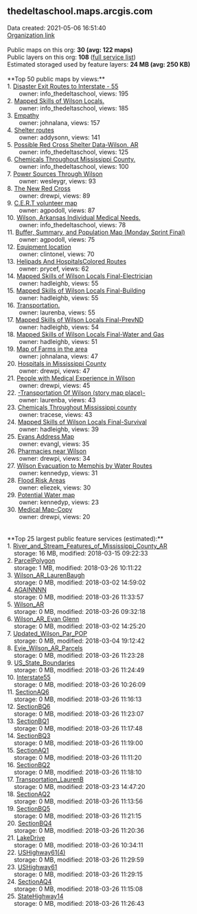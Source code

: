 <h2>thedeltaschool.maps.arcgis.com</h2> Data created: 2021-05-06 16:51:40 <br /><a target='new' href='https://thedeltaschool.maps.arcgis.com'>Organization link</a><br /><br />Public maps on this org: <b>30 (avg: 122 maps)</b><br />Public layers on this org: <b>108 </b>(<a target='new' href='https://services.arcgis.com/X5YGLjJKhlbjj737/ArcGIS/rest/services'>full service list</a>)<br />Estimated storaged used by feature layers: <b>24 MB (avg: 250 KB)</b><br /><br />**Top 50 public maps by views:**<br />  1. <a target='new' href='https://www.arcgis.com/home/item.html?id=94fd3eb259bc4aed97e6926311d2d007'>Disaster Exit Routes to Interstate - 55</a> <br />  &nbsp;&nbsp;&nbsp;&nbsp; &nbsp;&nbsp;owner: info_thedeltaschool, views: 195<br />  2. <a target='new' href='https://www.arcgis.com/home/item.html?id=f0c5ff4aaac54a45a6ac8c7996c7393f'>Mapped Skills of Wilson Locals.</a> <br />  &nbsp;&nbsp;&nbsp;&nbsp; &nbsp;&nbsp;owner: info_thedeltaschool, views: 185<br />  3. <a target='new' href='https://www.arcgis.com/home/item.html?id=2ff34ede7e68443ebfdf86d10fbb9ea1'>Empathy</a> <br />  &nbsp;&nbsp;&nbsp;&nbsp; &nbsp;&nbsp;owner: johnalana, views: 157<br />  4. <a target='new' href='https://www.arcgis.com/home/item.html?id=164a3aabd16443f3aa903b5dd6ab883a'>Shelter routes</a> <br />  &nbsp;&nbsp;&nbsp;&nbsp; &nbsp;&nbsp;owner: addysonn, views: 141<br />  5. <a target='new' href='https://www.arcgis.com/home/item.html?id=1e24695643fc41a2ae382f639d330212'>Possible Red Cross Shelter Data-Wilson, AR</a> <br />  &nbsp;&nbsp;&nbsp;&nbsp; &nbsp;&nbsp;owner: info_thedeltaschool, views: 125<br />  6. <a target='new' href='https://www.arcgis.com/home/item.html?id=9e7d78fd0aff45b2a1a977cdcfb88396'>Chemicals Throughout Mississippi County.</a> <br />  &nbsp;&nbsp;&nbsp;&nbsp; &nbsp;&nbsp;owner: info_thedeltaschool, views: 100<br />  7. <a target='new' href='https://www.arcgis.com/home/item.html?id=f80356866d124a3aaf3f27025ebe19d7'>Power Sources Through Wilson</a> <br />  &nbsp;&nbsp;&nbsp;&nbsp; &nbsp;&nbsp;owner: wesleygr, views: 93<br />  8. <a target='new' href='https://www.arcgis.com/home/item.html?id=c4b46f74fed442129a1d29570d61b2e0'>The New Red Cross</a> <br />  &nbsp;&nbsp;&nbsp;&nbsp; &nbsp;&nbsp;owner: drewpi, views: 89<br />  9. <a target='new' href='https://www.arcgis.com/home/item.html?id=69b23d3b01fd4a11b917272db31e283d'>C.E.R.T volunteer map</a> <br />  &nbsp;&nbsp;&nbsp;&nbsp; &nbsp;&nbsp;owner: agpodoll, views: 87<br />  10. <a target='new' href='https://www.arcgis.com/home/item.html?id=635c7fd5b692493db7382fad02edf02b'>Wilson, Arkansas Individual Medical Needs.</a> <br />  &nbsp;&nbsp;&nbsp;&nbsp; &nbsp;&nbsp;owner: info_thedeltaschool, views: 78<br />  11. <a target='new' href='https://www.arcgis.com/home/item.html?id=37ef121354b74c749403c6b913279d62'>Buffer, Summary, and Population Map (Monday Sprint Final)</a> <br />  &nbsp;&nbsp;&nbsp;&nbsp; &nbsp;&nbsp;owner: agpodoll, views: 75<br />  12. <a target='new' href='https://www.arcgis.com/home/item.html?id=b9622f7047934178bf2aa4d5b072576c'>Equipment location</a> <br />  &nbsp;&nbsp;&nbsp;&nbsp; &nbsp;&nbsp;owner: clintonel, views: 70<br />  13. <a target='new' href='https://www.arcgis.com/home/item.html?id=4d7a781b59844e03a9064ae31e57fd6f'>Helipads And HospitalsColored Routes</a> <br />  &nbsp;&nbsp;&nbsp;&nbsp; &nbsp;&nbsp;owner: prycef, views: 62<br />  14. <a target='new' href='https://www.arcgis.com/home/item.html?id=d224d9c7e1de477d955dab3a5f5214ea'>Mapped Skills of Wilson Locals Final-Electrician</a> <br />  &nbsp;&nbsp;&nbsp;&nbsp; &nbsp;&nbsp;owner: hadleighb, views: 55<br />  15. <a target='new' href='https://www.arcgis.com/home/item.html?id=189a95fd8d6a4749afca4ee71f5dfe1d'>Mapped Skills of Wilson Locals Final-Building</a> <br />  &nbsp;&nbsp;&nbsp;&nbsp; &nbsp;&nbsp;owner: hadleighb, views: 55<br />  16. <a target='new' href='https://www.arcgis.com/home/item.html?id=7c3f94c35820487ba0be781e34faa6ed'>Transportation.</a> <br />  &nbsp;&nbsp;&nbsp;&nbsp; &nbsp;&nbsp;owner: laurenba, views: 55<br />  17. <a target='new' href='https://www.arcgis.com/home/item.html?id=cafd5ea720774a3980dc646b956852d7'>Mapped Skills of Wilson Locals Final-PrevND</a> <br />  &nbsp;&nbsp;&nbsp;&nbsp; &nbsp;&nbsp;owner: hadleighb, views: 54<br />  18. <a target='new' href='https://www.arcgis.com/home/item.html?id=a93a2d6f983d4ee6a677661355ae5e15'>Mapped Skills of Wilson Locals Final-Water and Gas</a> <br />  &nbsp;&nbsp;&nbsp;&nbsp; &nbsp;&nbsp;owner: hadleighb, views: 51<br />  19. <a target='new' href='https://www.arcgis.com/home/item.html?id=a00e3558d3e14f1e9705005fb1e8249d'>Map of Farms in the area</a> <br />  &nbsp;&nbsp;&nbsp;&nbsp; &nbsp;&nbsp;owner: johnalana, views: 47<br />  20. <a target='new' href='https://www.arcgis.com/home/item.html?id=9c89e5d5fed64c2eb966403162c4085d'>Hospitals in Mississippi County</a> <br />  &nbsp;&nbsp;&nbsp;&nbsp; &nbsp;&nbsp;owner: drewpi, views: 47<br />  21. <a target='new' href='https://www.arcgis.com/home/item.html?id=6543a22a3ff34cfa9680419058d5f890'>People with Medical Experience in Wilson</a> <br />  &nbsp;&nbsp;&nbsp;&nbsp; &nbsp;&nbsp;owner: drewpi, views: 45<br />  22. <a target='new' href='https://www.arcgis.com/home/item.html?id=2b6214ff8d24406f9f5fbb081ed8eb1b'>-Transportation Of Wilson (story map place)-</a> <br />  &nbsp;&nbsp;&nbsp;&nbsp; &nbsp;&nbsp;owner: laurenba, views: 43<br />  23. <a target='new' href='https://www.arcgis.com/home/item.html?id=ec713c874c1f40a8b4b5d00de13f8876'>Chemicals Throughout Mississippi county</a> <br />  &nbsp;&nbsp;&nbsp;&nbsp; &nbsp;&nbsp;owner: tracese, views: 43<br />  24. <a target='new' href='https://www.arcgis.com/home/item.html?id=31c10ba39e8f475e87cf9e41c543e7bb'>Mapped Skills of Wilson Locals Final-Survival</a> <br />  &nbsp;&nbsp;&nbsp;&nbsp; &nbsp;&nbsp;owner: hadleighb, views: 39<br />  25. <a target='new' href='https://www.arcgis.com/home/item.html?id=9bea9f0fcb9b479eb0681786c0f80723'>Evans Address Map</a> <br />  &nbsp;&nbsp;&nbsp;&nbsp; &nbsp;&nbsp;owner: evangl, views: 35<br />  26. <a target='new' href='https://www.arcgis.com/home/item.html?id=6e9b962d8aa44e1c818ff8c5a7c96ba3'>Pharmacies near Wilson</a> <br />  &nbsp;&nbsp;&nbsp;&nbsp; &nbsp;&nbsp;owner: drewpi, views: 34<br />  27. <a target='new' href='https://www.arcgis.com/home/item.html?id=93a94f33e07844ebb95875ec866f7ee3'>Wilson Evacuation to Memphis by Water Routes </a> <br />  &nbsp;&nbsp;&nbsp;&nbsp; &nbsp;&nbsp;owner: kennedyp, views: 31<br />  28. <a target='new' href='https://www.arcgis.com/home/item.html?id=c7db1991004e4a94883fc3489cccdb69'>Flood Risk Areas</a> <br />  &nbsp;&nbsp;&nbsp;&nbsp; &nbsp;&nbsp;owner: eliezek, views: 30<br />  29. <a target='new' href='https://www.arcgis.com/home/item.html?id=94f0644349f341448a65469a20d3b196'>Potential Water map</a> <br />  &nbsp;&nbsp;&nbsp;&nbsp; &nbsp;&nbsp;owner: kennedyp, views: 23<br />  30. <a target='new' href='https://www.arcgis.com/home/item.html?id=71ecaef27c0d44f19cc470ecf81121f9'>Medical Map-Copy</a> <br />  &nbsp;&nbsp;&nbsp;&nbsp; &nbsp;&nbsp;owner: drewpi, views: 20<br /><br /><br />**Top 25 largest public feature services (estimated):**<br /> 1. <a target='new' href='https://www.arcgis.com/home/item.html?id=8b102d389c064ff68650dc77dc847188'>River_and_Stream_Features_of_Mississippi_County_AR</a><br /> &nbsp;&nbsp;&nbsp;&nbsp;storage: 16 MB, modified: 2018-03-15 09:22:33<br /> 2. <a target='new' href='https://www.arcgis.com/home/item.html?id=d2e68c0def4a4a9c801acd4c41f629ce'>ParcelPolygon</a><br /> &nbsp;&nbsp;&nbsp;&nbsp;storage: 1 MB, modified: 2018-03-26 10:11:22<br /> 3. <a target='new' href='https://www.arcgis.com/home/item.html?id=e93dce9039434e6a93c0833d6685903f'>Wilson_AR_LaurenBaugh</a><br /> &nbsp;&nbsp;&nbsp;&nbsp;storage: 0 MB, modified: 2018-03-02 14:59:02<br /> 4. <a target='new' href='https://www.arcgis.com/home/item.html?id=b228ab2ad3c743a3988f988b7800a217'>AGAINNNN</a><br /> &nbsp;&nbsp;&nbsp;&nbsp;storage: 0 MB, modified: 2018-03-26 11:33:57<br /> 5. <a target='new' href='https://www.arcgis.com/home/item.html?id=6a6e86b934d849f4ba7ca9a55eee5559'>Wilson_AR</a><br /> &nbsp;&nbsp;&nbsp;&nbsp;storage: 0 MB, modified: 2018-03-26 09:32:18<br /> 6. <a target='new' href='https://www.arcgis.com/home/item.html?id=a7e027d183f14e679c0255e53ca89b74'>Wilson_AR_Evan Glenn</a><br /> &nbsp;&nbsp;&nbsp;&nbsp;storage: 0 MB, modified: 2018-03-02 14:25:20<br /> 7. <a target='new' href='https://www.arcgis.com/home/item.html?id=11b73cbcdf614771816d3f1a5b0c5145'>Updated_Wilson_Par_POP</a><br /> &nbsp;&nbsp;&nbsp;&nbsp;storage: 0 MB, modified: 2018-03-04 19:12:42<br /> 8. <a target='new' href='https://www.arcgis.com/home/item.html?id=49557a4bd20d41458585b660d6503191'>Evie_Wilson_AR_Parcels</a><br /> &nbsp;&nbsp;&nbsp;&nbsp;storage: 0 MB, modified: 2018-03-26 11:23:28<br /> 9. <a target='new' href='https://www.arcgis.com/home/item.html?id=e4c0bac2490c4d3ea6eced7e00429165'>US_State_Boundaries</a><br /> &nbsp;&nbsp;&nbsp;&nbsp;storage: 0 MB, modified: 2018-03-26 11:24:49<br /> 10. <a target='new' href='https://www.arcgis.com/home/item.html?id=53172783ce044ce5a732464514411961'>Interstate55</a><br /> &nbsp;&nbsp;&nbsp;&nbsp;storage: 0 MB, modified: 2018-03-26 10:26:09<br /> 11. <a target='new' href='https://www.arcgis.com/home/item.html?id=fc2d3742d89744d8bd69cc5756acb83a'>SectionAQ6</a><br /> &nbsp;&nbsp;&nbsp;&nbsp;storage: 0 MB, modified: 2018-03-26 11:16:13<br /> 12. <a target='new' href='https://www.arcgis.com/home/item.html?id=7b84c7f0420b420fa9f4ee4e9c490e6d'>SectionBQ6</a><br /> &nbsp;&nbsp;&nbsp;&nbsp;storage: 0 MB, modified: 2018-03-26 11:23:07<br /> 13. <a target='new' href='https://www.arcgis.com/home/item.html?id=fb9d4c8908d0421d80cff0bdfe4039de'>SectionBQ1</a><br /> &nbsp;&nbsp;&nbsp;&nbsp;storage: 0 MB, modified: 2018-03-26 11:17:48<br /> 14. <a target='new' href='https://www.arcgis.com/home/item.html?id=147a05234e5e42c882b96fa279fffec8'>SectionBQ3</a><br /> &nbsp;&nbsp;&nbsp;&nbsp;storage: 0 MB, modified: 2018-03-26 11:19:00<br /> 15. <a target='new' href='https://www.arcgis.com/home/item.html?id=51a1df4ac2b141fe95f72df37661618f'>SectionAQ1</a><br /> &nbsp;&nbsp;&nbsp;&nbsp;storage: 0 MB, modified: 2018-03-26 11:11:20<br /> 16. <a target='new' href='https://www.arcgis.com/home/item.html?id=39fd5f50e69246558d2296e5c84ee5fe'>SectionBQ2</a><br /> &nbsp;&nbsp;&nbsp;&nbsp;storage: 0 MB, modified: 2018-03-26 11:18:10<br /> 17. <a target='new' href='https://www.arcgis.com/home/item.html?id=1e96a9bc3fcf4725b4de59480a9c9ff3'>Transportation_LaurenB</a><br /> &nbsp;&nbsp;&nbsp;&nbsp;storage: 0 MB, modified: 2018-03-23 14:47:20<br /> 18. <a target='new' href='https://www.arcgis.com/home/item.html?id=872ea05a412c412ab03cfad4a6b8b946'>SectionAQ2</a><br /> &nbsp;&nbsp;&nbsp;&nbsp;storage: 0 MB, modified: 2018-03-26 11:13:56<br /> 19. <a target='new' href='https://www.arcgis.com/home/item.html?id=21a96fb405644b509004291005a92d10'>SectionBQ5</a><br /> &nbsp;&nbsp;&nbsp;&nbsp;storage: 0 MB, modified: 2018-03-26 11:21:15<br /> 20. <a target='new' href='https://www.arcgis.com/home/item.html?id=95a98039b76142da8e55780158eb7b57'>SectionBQ4</a><br /> &nbsp;&nbsp;&nbsp;&nbsp;storage: 0 MB, modified: 2018-03-26 11:20:36<br /> 21. <a target='new' href='https://www.arcgis.com/home/item.html?id=6f6fd2ae1535497d9a21f61a521de0f3'>LakeDrive</a><br /> &nbsp;&nbsp;&nbsp;&nbsp;storage: 0 MB, modified: 2018-03-26 10:34:11<br /> 22. <a target='new' href='https://www.arcgis.com/home/item.html?id=9e758264cdd14172bae8d862468f6450'>USHighway61(4)</a><br /> &nbsp;&nbsp;&nbsp;&nbsp;storage: 0 MB, modified: 2018-03-26 11:29:59<br /> 23. <a target='new' href='https://www.arcgis.com/home/item.html?id=4a92814d66304ab085da9029d3385a37'>USHighway61</a><br /> &nbsp;&nbsp;&nbsp;&nbsp;storage: 0 MB, modified: 2018-03-26 11:29:15<br /> 24. <a target='new' href='https://www.arcgis.com/home/item.html?id=1f35f8fe59f1410e8e9ddf57b60ee5a6'>SectionAQ4</a><br /> &nbsp;&nbsp;&nbsp;&nbsp;storage: 0 MB, modified: 2018-03-26 11:15:08<br /> 25. <a target='new' href='https://www.arcgis.com/home/item.html?id=3916774f08104231b2dae0000daf42ae'>StateHighway14</a><br /> &nbsp;&nbsp;&nbsp;&nbsp;storage: 0 MB, modified: 2018-03-26 11:26:43<br />